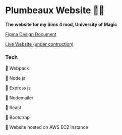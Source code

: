 # Plumbeaux Website 🧙‍♂️ 

**The website for my Sims 4 mod, University of Magic**

[Figma Design Document](https://www.figma.com/file/vOwSy6beFCiDvsjeqrjf6e/PlumbeauxWebsite?node-id=3%3A2&t=tIssYZUwO3m0ILHs-1)

[Live Website (under contruction)](https://plumbeaux.com)

### Tech

🎈 Webpack

🎈 Node js

🎈 Express js

🎈 Nodemailer

🎈 React

🎈 Bootstrap

🎈 Website hosted on AWS EC2 instance
